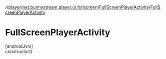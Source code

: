 //[player](../../../index.md)/[net.bunnystream.player.ui.fullscreen](../index.md)/[FullScreenPlayerActivity](index.md)/[FullScreenPlayerActivity](-full-screen-player-activity.md)

# FullScreenPlayerActivity

[androidJvm]\
constructor()
